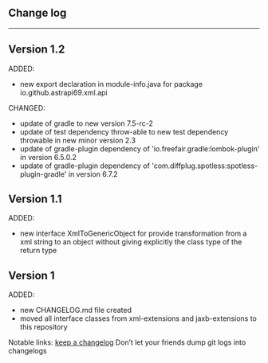 ## Change log
----------------------

Version 1.2
-------------

ADDED:

- new export declaration in module-info.java for package io.github.astrapi69.xml.api

CHANGED:

- update of gradle to new version 7.5-rc-2
- update of test dependency throw-able to new test dependency throwable in new minor version 2.3
- update of gradle-plugin dependency of 'io.freefair.gradle:lombok-plugin' in version 6.5.0.2
- update of gradle-plugin dependency of 'com.diffplug.spotless:spotless-plugin-gradle' in version 6.7.2

Version 1.1
-------------

ADDED:

- new interface XmlToGenericObject for provide transformation from a xml string to an object without giving explicitly the class type of the return type

Version 1
-------------

ADDED:

- new CHANGELOG.md file created
- moved all interface classes from xml-extensions and jaxb-extensions to this repository

Notable links:
[keep a changelog](http://keepachangelog.com/en/1.0.0/) Don’t let your friends dump git logs into
changelogs
